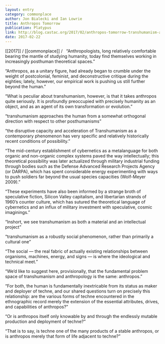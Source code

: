 ```yaml
---
layout: entry
category: commonplace
author: Jon Bialecki and Ian Lowrie
title: Anthropos Tomorrow
publication: Platypus
link: http://blog.castac.org/2017/02/anthropos-tomorrow-transhumanism-and-anthropology/
date: 2017-02-22
---
```


[[2017]] / [[commonplace]] / 
 
“Anthropologists, long relatively comfortable bearing the mantle of studying humanity, today find themselves working in increasingly posthuman theoretical spaces.”

“Anthropos, as a unitary figure, had already began to crumble under the weight of postcolonial, feminist, and deconstructive critique during the eighties; lately, however, our empirical work is pushing us still further beyond the human.”

“What is peculiar about transhumanism, however, is that it takes anthropos quite seriously. It is profoundly preoccupied with precisely humanity as an object, and as an agent of its own transformation or evolution.”

“transhumanism approaches the human from a somewhat orthogonal direction with respect to other posthumanisms”

“the disruptive capacity and acceleration of Transhumanism as a contemporary phenomenon has very specific and relatively historically recent conditions of possibility.”

“The mid-century establishment of cybernetics as a metalanguage for both organic and non-organic complex systems paved the way intellectually; this theoretical possibility was later actualized through military industrial funding through bodies such as the Defense Advanced Research Projects Agency (or DARPA), which has spent considerable energy experimenting with ways to push soldiers far beyond the usual species capacities (Wolf-Meyer 2009).”

“These experiments have also been informed by a strange broth of speculative fiction, Silicon Valley capitalism, and libertarian strands of 1960’s counter culture, which has sutured the theoretical language of cybernetics and an influx of military investment with speculative, cosmic imaginings.”

“Inshort, we see transhumanism as both a material and an intellectual project”

“transhumanism as a robustly social phenomenon, rather than primarily a cultural one”

“The social — the real fabric of actually existing relationships between organisms, machines, energy, and signs — is where the ideological and technical meet.”

“We’d like to suggest here, provisionally, that the fundamental problem space of transhumanism and anthropology is the same: anthropos.”

“For both, the human is fundamentally inextricable from its status as maker and deployer of techne, and our shared questions turn on precisely this relationship: are the various forms of techne encountered in the ethnographic record merely the extension of the essential attributes, drives, and capabilities of anthropos?”

“Or is anthropos itself only knowable by and through the endlessly mutable production and deployment of techne?”

“That is to say, is techne one of the many products of a stable anthropos, or is anthropos merely that form of life adjacent to techne?”

